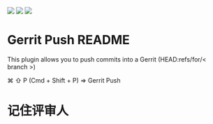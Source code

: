 [![](https://vsmarketplacebadge.apphb.com/version-short/aspel.gerrit-push.svg)](https://marketplace.visualstudio.com/items?itemName=aspel.gerrit-push)
[![](https://vsmarketplacebadge.apphb.com/downloads-short/aspel.gerrit-push.svg)](https://marketplace.visualstudio.com/items?itemName=aspel.gerrit-push)
[![](https://vsmarketplacebadge.apphb.com/rating-short/aspel.gerrit-push.svg)](https://marketplace.visualstudio.com/items?itemName=aspel.gerrit-push)
# Gerrit Push README

This plugin allows you to push commits into a Gerrit (HEAD:refs/for/< branch >)

⌘ ⇧ P (Cmd + Shift + P) => Gerrit Push
# 记住评审人
